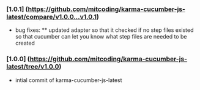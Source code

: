 ### [1.0.1] (https://github.com/mitcoding/karma-cucumber-js-latest/compare/v1.0.0...v1.0.1)
* bug fixes:
** updated adapter so that it checked if no step files existed so that cucumber can let you know what step files are needed to be created
### [1.0.0] (https://github.com/mitcoding/karma-cucumber-js-latest/tree/v1.0.0)
* intial commit of karma-cucumber-js-latest	
